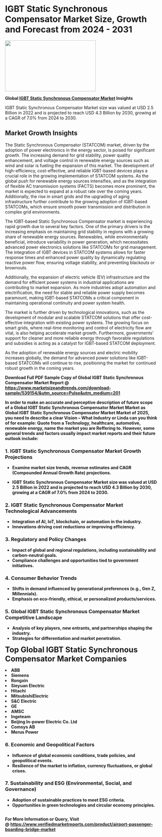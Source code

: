 <H1>IGBT Static Synchronous Compensator Market Size, Growth and Forecast from 2024 - 2031</H1><img class="aligncenter size-medium wp-image-584254" src="https://thirdeyenews.in/wp-content/uploads/2024/09/Global-Market-Research-300x168.jpeg" alt="" width="300" height="168" /><p><strong>Global&nbsp;<a href="https://www.marketsizeandtrends.com/download-sample/539154/&amp;utm_source=Pulse&amp;utm_medium=201">IGBT Static Synchronous Compensator Market</a> Insights</strong></p><p>IGBT Static Synchronous Compensator Market size was valued at USD 2.5 Billion in 2022 and is projected to reach USD 4.3 Billion by 2030, growing at a CAGR of 7.0% from 2024 to 2030.</p><p><h2>Market Growth Insights</h2> <p>The Static Synchronous Compensator (STATCOM) market, driven by the adoption of power electronics in the energy sector, is poised for significant growth. The increasing demand for grid stability, power quality enhancement, and voltage control in renewable energy sources such as wind and solar is fueling the expansion of this market. The development of high-efficiency, cost-effective, and reliable IGBT-based devices plays a crucial role in the growing implementation of STATCOM systems. As the global push for renewable energy sources intensifies, and as the integration of flexible AC transmission systems (FACTS) becomes more prominent, the market is expected to expand at a robust rate over the coming years. Additionally, the rise in smart grids and the upgrading of aging infrastructure further contribute to the growing adoption of IGBT-based STATCOMs, which ensure smooth power transmission and distribution in complex grid environments.</p> <p><strong></strong></p> <p>The IGBT-based Static Synchronous Compensator market is experiencing rapid growth due to several key factors. One of the primary drivers is the increasing emphasis on maintaining grid stability in regions with a growing share of renewable energy sources. Renewables, while environmentally beneficial, introduce variability in power generation, which necessitates advanced power electronics solutions like STATCOMs for grid management. The integration of IGBT devices in STATCOM systems allows for faster response times and enhanced power quality by dynamically regulating reactive power flow, ensuring voltage stability, and preventing blackouts or brownouts.</p> <p>Additionally, the expansion of electric vehicle (EV) infrastructure and the demand for efficient power systems in industrial applications are contributing to market expansion. As more industries adopt automation and electrification, the need for stable and reliable power supply becomes paramount, making IGBT-based STATCOMs a critical component in maintaining operational continuity and power system health.</p> <p>The market is further driven by technological innovations, such as the development of modular and scalable STATCOM solutions that offer cost-effective integration with existing power systems. The growing focus on smart grids, where real-time monitoring and control of electricity flow are vital, is also helping accelerate market growth. Furthermore, governments' support for cleaner and more reliable energy through favorable regulations and subsidies is acting as a catalyst for IGBT-based STATCOM deployment.</p> <p>As the adoption of renewable energy sources and electric mobility increases globally, the demand for advanced power solutions like IGBT-based STATCOMs will continue to rise, positioning the market for continued robust growth in the coming years.</p> <p><strong></p><p><span class=""><strong>Download Full PDF Sample Copy of Global IGBT Static Synchronous Compensator Market Report</strong> @ <a href="https://www.marketsizeandtrends.com/download-sample/539154/&amp;utm_source=Pulse&amp;utm_medium=201" target="_blank">https://www.marketsizeandtrends.com/download-sample/539154/&amp;utm_source=Pulse&amp;utm_medium=201</a></span></p><p>In order to make an accurate and perceptive description of future scope of a Global&nbsp;IGBT Static Synchronous Compensator Market Market as Global&nbsp;IGBT Static Synchronous Compensator Market Market of 2025, you need to describe a clear Vision &ndash; What Industry or Linda can you think of for example: Quote from a Technology, healthcare, automotive, renewable energy, name the market you are Reffering to. However, some general trends and factors usually impact market reports and their future outlook include:</p><h3>1.&nbsp;<strong>IGBT Static Synchronous Compensator Market Growth Projections</strong></h3><ul><li>Examine market size trends, revenue estimates and CAGR (Compounded Annual Growth Rate) projections.</li><li><p>IGBT Static Synchronous Compensator Market size was valued at USD 2.5 Billion in 2022 and is projected to reach USD 4.3 Billion by 2030, growing at a CAGR of 7.0% from 2024 to 2030.</p></li></ul><h3>2.&nbsp;<strong>IGBT Static Synchronous Compensator Market Technological Advancements</strong></h3><ul><li>Integration of AI, IoT, blockchain, or automation in the industry.</li><li>Innovations driving cost reductions or improving efficiency.</li></ul><h3>3.&nbsp;<strong>Regulatory and Policy Changes</strong></h3><ul><li>Impact of global and regional regulations, including sustainability and carbon-neutral goals.</li><li>Compliance challenges and opportunities tied to government initiatives.</li></ul><h3>4.&nbsp;<strong>Consumer Behavior Trends</strong></h3><ul><li>Shifts in demand influenced by generational preferences (e.g., Gen Z, Millennials).</li><li>Emphasis on eco-friendly, ethical, or personalized products/services.</li></ul><h3>5.&nbsp;<strong>Global IGBT Static Synchronous Compensator Market Competitive Landscape</strong></h3><ul><li>Analysis of key players, new entrants, and partnerships shaping the industry.</li><li>Strategies for differentiation and market penetration.</li></ul><p data-pm-slice="1 1 []"><span style="color: inherit; font-family: inherit; font-size: 25px;">Top Global IGBT Static Synchronous Compensator Market Companies</span></p><div class="" data-test-id=""><p><li>ABB</li><li> Siemens</li><li> Rongxin</li><li> Sieyuan Electric</li><li> Hitachi</li><li> MitsubishiElectric</li><li> S&C Electric</li><li> GE</li><li> AMSC</li><li> Ingeteam</li><li> Beijing In-power Electric Co. Ltd</li><li> Comsys AB</li><li> Merus Power</li></p></div><h3>6.&nbsp;<strong>Economic and Geopolitical Factors</strong></h3><ul><li>Influence of global economic conditions, trade policies, and geopolitical events.</li><li>Resilience of the market to inflation, currency fluctuations, or global crises.</li></ul><h3>7.&nbsp;<strong>Sustainability and ESG (Environmental, Social, and Governance)</strong></h3><ul><li>Adoption of sustainable practices to meet ESG criteria.</li><li>Opportunities in green technologies and circular economy principles.</li></ul><h2><strong style="font-size: 14px;">For More Information or Query, Visit @&nbsp;</strong><a style="background-color: #ffffff; font-size: 14px;" href="https://www.marketsizeandtrends.com/report/igbt-static-synchronous-compensator-market/" target="_blank">https://www.verifiedmarketreports.com/product/airport-passenger-boarding-bridge-market</a></h2>
